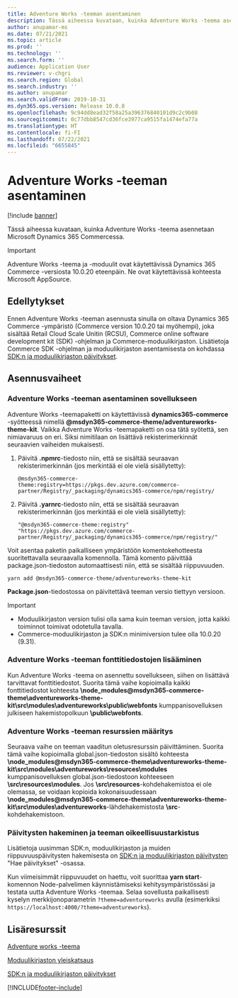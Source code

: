 ```yaml
---
title: Adventure Works -teeman asentaminen
description: Tässä aiheessa kuvataan, kuinka Adventure Works -teema asennetaan Microsoft Dynamics 365 Commercessa.
author: anupamar-ms
ms.date: 07/21/2021
ms.topic: article
ms.prod: ''
ms.technology: ''
ms.search.form: ''
audience: Application User
ms.reviewer: v-chgri
ms.search.region: Global
ms.search.industry: ''
ms.author: anupamar
ms.search.validFrom: 2019-10-31
ms.dyn365.ops.version: Release 10.0.8
ms.openlocfilehash: 9c94dd8ead32f58a25a396376840101d9c2c9b08
ms.sourcegitcommit: 0c77dbb8547cd36fce3977ca9515fa1474efa77a
ms.translationtype: HT
ms.contentlocale: fi-FI
ms.lasthandoff: 07/22/2021
ms.locfileid: "6655845"
---
```

# <a name="install-the-adventure-works-theme"></a>Adventure Works -teeman asentaminen

[!include [banner](includes/banner.md)]

Tässä aiheessa kuvataan, kuinka Adventure Works -teema asennetaan Microsoft Dynamics 365 Commercessa. 

> [!IMPORTANT]
> Adventure Works -teema ja -moduulit ovat käytettävissä Dynamics 365 Commerce -versiosta 10.0.20 eteenpäin. Ne ovat käytettävissä kohteesta Microsoft AppSource.

## <a name="prerequisites"></a>Edellytykset

Ennen Adventure Works -teeman asennusta sinulla on oltava Dynamics 365 Commerce -ympäristö  (Commerce version 10.0.20 tai myöhempi), joka sisältää Retail Cloud Scale Unitin (RCSU), Commerce online software development kit (SDK) -ohjelman ja Commerce-moduulikirjaston. Lisätietoja Commerce SDK -ohjelman ja moduulikirjaston asentamisesta on kohdassa [SDK:n ja moduulikirjaston päivitykset](e-commerce-extensibility/sdk-updates.md). 

## <a name="installation-steps"></a>Asennusvaiheet

### <a name="install-the-adventure-works-theme-in-your-application"></a>Adventure Works -teeman asentaminen sovellukseen

Adventure Works -teemapaketti on käytettävissä **dynamics365-commerce** -syötteessä nimellä **@msdyn365-commerce-theme/adventureworks-theme-kit**. Vaikka Adventure Works -teemapaketti on osa tätä syötettä, sen nimiavaruus on eri. Siksi nimitilaan on lisättävä rekisterimerkinnät seuraavien vaiheiden mukaisesti.

1. Päivitä **.npmrc**-tiedosto niin, että se sisältää seuraavan rekisterimerkinnän (jos merkintää ei ole vielä sisällytetty):

    `@msdyn365-commerce-theme:registry=https://pkgs.dev.azure.com/commerce-partner/Registry/_packaging/dynamics365-commerce/npm/registry/`

1. Päivitä **.yarnrc**-tiedosto niin, että se sisältää seuraavan rekisterimerkinnän (jos merkintää ei ole vielä sisällytetty):

    `"@msdyn365-commerce-theme:registry" "https://pkgs.dev.azure.com/commerce-partner/Registry/_packaging/dynamics365-commerce/npm/registry/"`  
    
Voit asentaa paketin paikalliseen ympäristöön komentokehotteesta suoritettavalla seuraavalla komennolla. Tämä komento päivittää package.json-tiedoston automaattisesti niin, että se sisältää riippuvuuden.

`yarn add @msdyn365-commerce-theme/adventureworks-theme-kit`

**Package.json**-tiedostossa on päivitettävä teeman versio tiettyyn versioon.

> [!IMPORTANT]
> - Moduulikirjaston version tulisi olla sama kuin teeman version, jotta kaikki toiminnot toimivat odotetulla tavalla. 
> - Commerce-moduulikirjaston ja SDK:n minimiversion tulee olla 10.0.20 (9.31). 

### <a name="add-the-font-files-for-the-adventure-works-theme"></a>Adventure Works -teeman fonttitiedostojen lisääminen

Kun Adventure Works -teema on asennettu sovellukseen, siihen on lisättävä tarvittavat fonttitiedostot. Suorita tämä vaihe kopioimalla kaikki fonttitiedostot kohteesta **\node_modules@msdyn365-commerce-theme\adventureworks-theme-kit\src\modules\adventureworks\public\webfonts** kumppanisovelluksen julkiseen hakemistopolkuun **\public\webfonts**.

### <a name="set-up-the-resources-for-the-adventure-works-theme"></a>Adventure Works -teeman resurssien määritys

Seuraava vaihe on teeman vaaditun oletusresurssin päivittäminen. Suorita tämä vaihe kopioimalla global.json-tiedoston sisältö kohteesta **\node_modules@msdyn365-commerce-theme\adventureworks-theme-kit\src\modules\adventureworks\resources\modules** kumppanisovelluksen global.json-tiedostoon kohteeseen **\src\resources\modules**. Jos **\src\resources**-kohdehakemistoa ei ole olemassa, se voidaan kopioida kokonaisuudessaan **\node_modules@msdyn365-commerce-theme\adventureworks-theme-kit\src\modules\adventureworks**-lähdehakemistosta **\src**-kohdehakemistoon.

### <a name="pull-updates-and-validate-the-theme"></a>Päivitysten hakeminen ja teeman oikeellisuustarkistus

Lisätietoja uusimman SDK:n, moduulikirjaston ja muiden riippuvuuspäivitysten hakemisesta on [SDK:n ja moduulikirjaston päivitysten](e-commerce-extensibility/sdk-updates.md#pull-updates) "Hae päivitykset" -osassa.

Kun viimeisimmät riippuvuudet on haettu, voit suorittaa **yarn start**-komennon Node-palvelimen käynnistämiseksi kehitysympäristössäsi ja testata uutta Adventure Works -teemaa. Selaa sovellusta paikallisesti kyselyn merkkijonoparametrin `?theme=adventureworks` avulla (esimerkiksi `https://localhost:4000/?theme=adventureworks`).

## <a name="additional-resources"></a>Lisäresurssit

[Adventure works -teema](adventure-works-theme.md)

[Moduulikirjaston yleiskatsaus](starter-kit-overview.md)

[SDK:n ja moduulikirjaston päivitykset](e-commerce-extensibility/sdk-updates.md)

[!INCLUDE[footer-include](../includes/footer-banner.md)]
